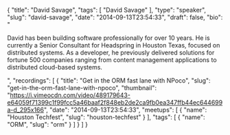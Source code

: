 {
  "title": "David Savage",
  "tags": [
    "David Savage"
  ],
  "type": "speaker",
  "slug": "david-savage",
  "date": "2014-09-13T23:54:33",
  "draft": false,
  "bio": "<p>David has been building software professionally for over 10 years. He is currently a Senior Consultant for Headspring in Houston Texas, focused on distributed systems. As a developer, he previously delivered solutions for fortune 500 companies ranging from content management applications to distributed cloud-based systems.</p>",
  "recordings": [
    {
      "title": "Get in the ORM fast lane with NPoco",
      "slug": "get-in-the-orm-fast-lane-with-npoco",
      "thumbnail": "https://i.vimeocdn.com/video/489179643-e64059f71399c1f99fcc5a46baaf2f848eb2de2ca9fb0ea347ffb44ec644699a-d_295x166",
      "date": "2014-09-13T23:54:33",
      "meetups": [
        {
          "name": "Houston Techfest",
          "slug": "houston-techfest"
        }
      ],
      "tags": [
        {
          "name": "ORM",
          "slug": "orm"
        }
      ]
    }
  ]
}